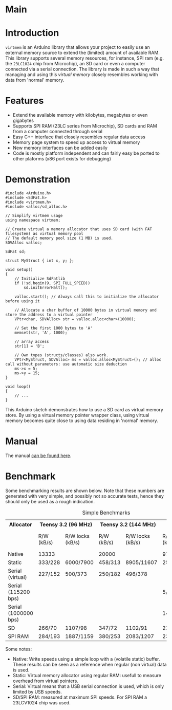 Main
=========

# Introduction
`virtmem` is an Arduino library that allows your project to easily use an
external memory source to extend the (limited) amount of available RAM. This
library supports several memory resources, for instance, SPI ram (e.g. the
`23LC1024` chip from Microchip), an SD card or even a computer connected via a
serial connection. The library is made in such a way that managing and using
this _virtual memory_ closely resembles working with data from 'normal' memory.

# Features
* Extend the available memory with kilobytes, megabytes or even gigabytes
* Supports SPI RAM (23LC series from Microchip), SD cards and RAM from a computer connected through serial
* Easy C++ interface that closely resembles regular data access
* Memory page system to speed up access to virtual memory
* New memory interfaces can be added easily
* Code is mostly platform independent and can fairly easy be ported to other
plaforms (x86 port exists for debugging)

# Demonstration
~~~{.cpp}
#include <Arduino.h>
#include <SdFat.h>
#include <virtmem.h>
#include <alloc/sd_alloc.h>

// Simplify virtmem usage
using namespace virtmem;

// Create virtual a memory allocator that uses SD card (with FAT filesystem) as virtual memory pool
// The default memory pool size (1 MB) is used.
SDVAlloc valloc;

SdFat sd;

struct MyStruct { int x, y; };

void setup()
{
    // Initialize SdFatlib
    if (!sd.begin(9, SPI_FULL_SPEED))
        sd.initErrorHalt();

    valloc.start(); // Always call this to initialize the allocator before using it

    // Allocate a char buffer of 10000 bytes in virtual memory and store the address to a virtual pointer
    VPtr<char, SDVAlloc> str = valloc.alloc<char>(10000);

    // Set the first 1000 bytes to 'A'
    memset(str, 'A', 1000);

    // array access
    str[1] = 'B';

    // Own types (structs/classes) also work.
    VPtr<MyStruct, SDVAlloc> ms = valloc.alloc<MyStruct>(); // alloc call without parameters: use automatic size deduction
    ms->x = 5;
    ms->y = 15;
}

void loop()
{
    // ...
}
~~~

This Arduino sketch demonstrates how to use a SD card as virtual memory
store. By using a virtual memory pointer wrapper class, using virtual memory
becomes quite close to using data residing in 'normal' memory.

# Manual
The manual [can be found here](http://rhelmus.github.io/virtmem/index.html).

# Benchmark
Some benchmarking results are shown below. Note that these numbers are generated with very simple,
and possibly not so accurate tests, hence they should only be used as a rough indication.

<table>
<caption id="multi_row">Simple Benchmarks</caption>
<tr><th rowspan="2" valign="top">Allocator<th colspan="2">Teensy 3.2 (96 MHz)<th colspan="2">Teensy 3.2 (144 MHz)<th colspan="2">Arduino Uno
<tr><td>R/W (kB/s)<td>R/W locks (kB/s)<td>R/W (kB/s)<td>R/W locks (kB/s)<td>R/W (kB/s)<td>R/W locks (kB/s)
<tr><td>Native<td>13333<td><td>20000<td><td>970
<tr><td>Static<td>333/228<td>6000/7900<td>458/313<td>8905/11607<td>25/22<td>265/357
<tr><td>Serial (virtual)<td>227/152<td>500/373<td>250/182<td>496/378<td><td>
<tr><td>Serial (115200 bps)<td><td><td><td><td>5/2<td>6/4
<tr><td>Serial (1000000 bps)<td><td><td><td><td>14/9<td>30/20
<tr><td>SD<td>266/70<td>1107/98<td>347/72<td>1102/91<td>23/15<td>156/44
<tr><td>SPI RAM<td>284/193<td>1887/1159<td>380/253<td>2083/1207<td>23/19<td>150/118
</table>

Some notes:
- Native: Write speeds using a simple loop with a (volatile static) buffer. These results can be seen
as a reference when regular (non virtual) data is used.
- Static: Virtual memory allocator using regular RAM: usefull to measure overhead from virtual pointers.
- Serial: Virtual means that a USB serial connection is used, which is only limited by USB speeds.
- SD/SPI RAM: measured at maximum SPI speeds. For SPI RAM a 23LCV1024 chip was used.
